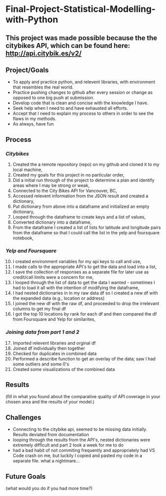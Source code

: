 # Final-Project-Statistical-Modelling-with-Python

## This project was made possible because the the citybikes API, which can be found here: http://api.citybik.es/v2/

## Project/Goals
- To apply and practice python, and relevent libraries, with environment that resembles the real world.
- Practice pushing changes to github after every session or change as opposed to one big push at submission.
- Develop code that is clean and concise with the knowledge I have.
- Seek help when I need to and have exhausted all efforts.
- Accept that I need to explain my process to others in order to see the flaws in my methods.
- As always, have fun

## Process
### _Citybikes_
1. Created the a remote repository (repo) on my github and cloned it to my local machine,
2. Created my goals for this project in no particular order, 
3. Did a initial run through of the project to determine a plan and identify areas where I may be strong or weak,
4. Connected to the City Bikes API for Vancouver, BC,
5. Accessed relevent information from the JSON result and created a dictionary,
6. Put dictionary from above into a dataframe and initialized an empty dictionary,
7. Looped through the dataframe to create keys and a list of values,
8. Converted dictionary into a dataframe,
9. From the dataframe I created a list of lists for latitude and longitude pairs from the dataframe so that I could call the list in the yelp and foursquare notebook,
### _Yelp and Foursquare_
10. I created environment variables for my api keys to call and use,
11. I made calls to the appropriate API's to get the data and load into a list,
12. I save the collection of responses as a separate file for later use as credit/call limits were a concern for me,
13. I looped through the list of data to get the data I wanted - sometimes I had to load it all with the intention of modifying the dataframe,
14. I had nested dictionaries in in my raw data df so I created a new df with the expanded data (e.g., location or address)
15. I joined the new df with the raw df, and proceeded to drop the irrelevant columns to get my final df
16. I got the top 10 locations by rank for each df and then compared the df from Foursquare and Yelp for similarites,
### _Joining data from part 1 and 2_
17. Imported relevent libraries and orginal df
18. Joined df individually then together
19. Checked for duplicates in combined data
20. Performed a describe function to get an overlay of the data; saw I had some outliers and some 0's
21. Created some visualizations of the combined data




## Results
(fill in what you found about the comparative quality of API coverage in your chosen area and the results of your model.)

## Challenges 
- Connecting to the citybike api, seemed to be missing data initially. Results deviated from documentation
- looping through the results from the API's, nested dictionaries were extremely difficult and part 2 took a week for me to do
- had a bad habit of not commiting frequently and appropriately had VS Code crash on me, but luckily I copied and pasted my code in a separate file. what a nightmare...


## Future Goals
(what would you do if you had more time?)
